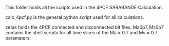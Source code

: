 This folder holds all the scripts used in the 4PCF SARABANDE Calculation.

calc_4pcf.py is the general python script used for all calculations.

zetas holds the 4PCF connected and disconnected bit files.
Ma0p7_Ms0p7 contains the shell scripts for all time slices of the Ma = 0.7 and Ms = 0.7 paramaters.

